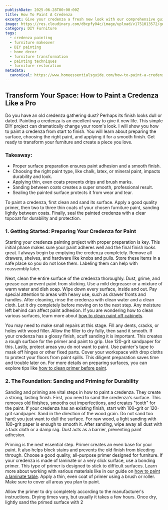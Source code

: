 ```yaml
---
publishDate: 2025-06-28T00:00:00Z
title: How To Paint A Credenza
excerpt: Give your credenza a fresh new look with our comprehensive guide on how to paint a credenza. Learn prep, painting, and finishing steps for a lasting makeover.
image: https://res.cloudinary.com/dbcpfy04c/image/upload/v1751013572/generated_image_1751013572_rpcsfq.webp
category: DIY Furniture
tags:
  - credenza painting
  - furniture makeover
  - DIY painting
  - home decor
  - furniture transformation
  - painting techniques
  - furniture restoration
metadata:
  canonical: https://www.homeessentialsguide.com/how-to-paint-a-credenza
---
```


## Transform Your Space: How to Paint a Credenza Like a Pro

Do you have an old credenza gathering dust? Perhaps its finish looks dull or dated. Painting a credenza is an excellent way to give it new life. This simple DIY project can dramatically change your room's look. I will show you how to paint a credenza from start to finish. You will learn about preparing the surface, choosing the right paint, and applying it for a smooth finish. Get ready to transform your furniture and create a piece you love.

### Takeaway:

*   Proper surface preparation ensures paint adhesion and a smooth finish.
*   Choosing the right paint type, like chalk, latex, or mineral paint, impacts durability and look.
*   Applying thin, even coats prevents drips and brush marks.
*   Sanding between coats creates a super smooth, professional result.
*   Sealing the painted surface protects it from wear and tear.

To paint a credenza, first clean and sand its surface. Apply a good quality primer, then two to three thin coats of your chosen furniture paint, sanding lightly between coats. Finally, seal the painted credenza with a clear topcoat for durability and protection.

### 1. Getting Started: Preparing Your Credenza for Paint

Starting your credenza painting project with proper preparation is key. This initial phase makes sure your paint adheres well and the final finish looks great. I always begin by emptying the credenza completely. Remove all drawers, shelves, and hardware like knobs and pulls. Store these items in a safe place so you do not lose them. Labeling them can help with reassembly later.

Next, clean the entire surface of the credenza thoroughly. Dust, grime, and grease can prevent paint from sticking. Use a mild degreaser or a mixture of warm water and dish soap. Wipe down every surface, inside and out. Pay special attention to areas with heavy use, such as drawer fronts and handles. After cleaning, rinse the credenza with clean water and a clean cloth. Let it dry completely before moving on to the next step. Any moisture left behind can affect paint adhesion. If you are wondering how to clean various surfaces, learn more about [how to clean paint off cabinets](https://homeessentialsguide.com/how-to-get-paint-off-cabinets).

You may need to make small repairs at this stage. Fill any dents, cracks, or holes with wood filler. Allow the filler to dry fully, then sand it smooth. If your credenza has a glossy finish, scuff sanding it is important. This creates a rough surface for the primer and paint to grip. Use 120-grit sandpaper for this. Lastly, protect areas you do not want to paint. Use painter's tape to mask off hinges or other fixed parts. Cover your workspace with drop cloths to protect your floors from paint spills. This diligent preparation saves time and trouble later on. For more details on preparing surfaces, you can explore tips like [how to clean primer before paint](https://homeessentialsguide.com/how-to-clean-primer-before-paint).

### 2. The Foundation: Sanding and Priming for Durability

Sanding and priming are vital steps in how to paint a credenza. They create a strong, lasting finish. First, you need to sand the credenza's surface. This removes old finishes, smooths out imperfections, and creates "tooth" for the paint. If your credenza has an existing finish, start with 100-grit or 120-grit sandpaper. Sand in the direction of the wood grain. Do not sand too hard; you just want to dull the surface. For raw wood, a light sanding with 180-grit paper is enough to smooth it. After sanding, wipe away all dust with a tack cloth or a damp rag. Dust acts as a barrier, preventing paint adhesion.

Priming is the next essential step. Primer creates an even base for your paint. It also helps block stains and prevents the old finish from bleeding through. Choose a good quality, all-purpose primer designed for furniture. If your credenza is made of laminate or a very slick surface, use a bonding primer. This type of primer is designed to stick to difficult surfaces. Learn more about working with various materials like in our guide on [how to paint a laminate table](https://homeessentialsguide.com/how-to-paint-a-laminate-table). Apply a thin, even coat of primer using a brush or roller. Make sure to cover all areas you plan to paint.

Allow the primer to dry completely according to the manufacturer's instructions. Drying times vary, but usually it takes a few hours. Once dry, lightly sand the primed surface with 2